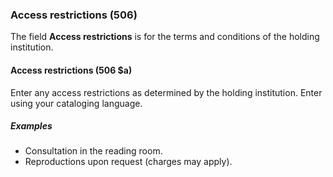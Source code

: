 ### Access restrictions (506)

The field **Access restrictions** is for the terms and conditions of the holding institution.  

#### Access restrictions (506 $a)  

Enter any access restrictions as determined by the holding institution. Enter using your cataloging language.

##### Examples  

- Consultation in the reading room.  
- Reproductions upon request (charges may apply).
